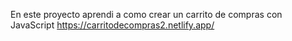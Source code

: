 En este proyecto aprendi a como crear un carrito de compras con JavaScript
https://carritodecompras2.netlify.app/
